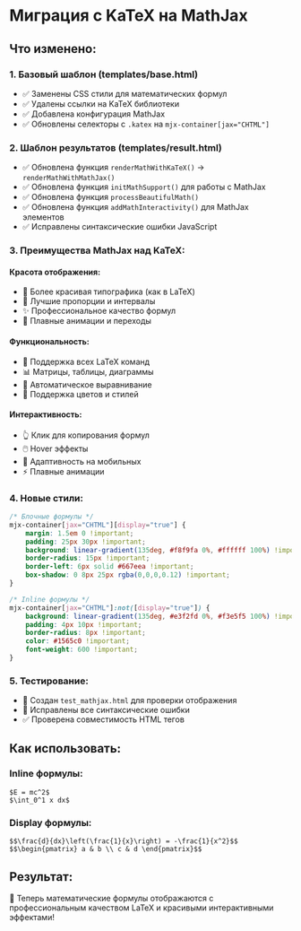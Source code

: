 # Миграция с KaTeX на MathJax

## Что изменено:

### 1. Базовый шаблон (templates/base.html)
- ✅ Заменены CSS стили для математических формул
- ✅ Удалены ссылки на KaTeX библиотеки
- ✅ Добавлена конфигурация MathJax
- ✅ Обновлены селекторы с `.katex` на `mjx-container[jax="CHTML"]`

### 2. Шаблон результатов (templates/result.html)
- ✅ Обновлена функция `renderMathWithKaTeX()` → `renderMathWithMathJax()`
- ✅ Обновлена функция `initMathSupport()` для работы с MathJax
- ✅ Обновлена функция `processBeautifulMath()` 
- ✅ Обновлена функция `addMathInteractivity()` для MathJax элементов
- ✅ Исправлены синтаксические ошибки JavaScript

### 3. Преимущества MathJax над KaTeX:

#### Красота отображения:
- 📐 Более красивая типографика (как в LaTeX)
- 🎨 Лучшие пропорции и интервалы
- ✨ Профессиональное качество формул
- 🔄 Плавные анимации и переходы

#### Функциональность:
- 🧮 Поддержка всех LaTeX команд
- 📊 Матрицы, таблицы, диаграммы
- 🎯 Автоматическое выравнивание
- 🎨 Поддержка цветов и стилей

#### Интерактивность:
- 👆 Клик для копирования формул
- 🖱️ Hover эффекты
- 📱 Адаптивность на мобильных
- ⚡ Плавные анимации

### 4. Новые стили:

```css
/* Блочные формулы */
mjx-container[jax="CHTML"][display="true"] {
    margin: 1.5em 0 !important;
    padding: 25px 30px !important;
    background: linear-gradient(135deg, #f8f9fa 0%, #ffffff 100%) !important;
    border-radius: 15px !important;
    border-left: 6px solid #667eea !important;
    box-shadow: 0 8px 25px rgba(0,0,0,0.12) !important;
}

/* Inline формулы */
mjx-container[jax="CHTML"]:not([display="true"]) {
    background: linear-gradient(135deg, #e3f2fd 0%, #f3e5f5 100%) !important;
    padding: 4px 10px !important;
    border-radius: 8px !important;
    color: #1565c0 !important;
    font-weight: 600 !important;
}
```

### 5. Тестирование:
- 📄 Создан `test_mathjax.html` для проверки отображения
- 🔧 Исправлены все синтаксические ошибки
- ✅ Проверена совместимость HTML тегов

## Как использовать:

### Inline формулы:
```
$E = mc^2$
$\int_0^1 x dx$
```

### Display формулы:
```
$$\frac{d}{dx}\left(\frac{1}{x}\right) = -\frac{1}{x^2}$$
$$\begin{pmatrix} a & b \\ c & d \end{pmatrix}$$
```

## Результат:
🎉 Теперь математические формулы отображаются с профессиональным качеством LaTeX и красивыми интерактивными эффектами!